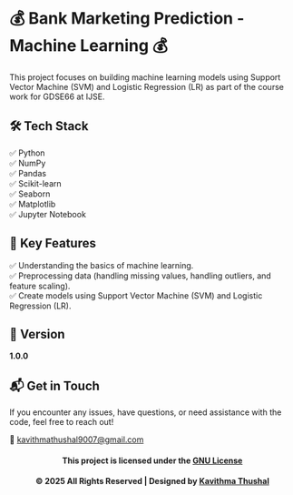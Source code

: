 # 💰 Bank Marketing Prediction - Machine Learning 💰

This project focuses on building machine learning models using Support Vector Machine (SVM) and Logistic Regression (LR)
as part of the course work for GDSE66 at IJSE.

## 🛠️ Tech Stack

✅ Python  
✅ NumPy  
✅ Pandas  
✅ Scikit-learn  
✅ Seaborn  
✅ Matplotlib  
✅ Jupyter Notebook

## 🚀 Key Features

✅ Understanding the basics of machine learning.  
✅ Preprocessing data (handling missing values, handling outliers, and feature scaling).  
✅ Create models using Support Vector Machine (SVM) and Logistic Regression (LR).

## 📝 Version

**1.0.0**

## 📬 Get in Touch

If you encounter any issues, have questions, or need assistance with the code, feel free to reach out!

📧 [kavithmathushal9007@gmail.com](mailto:kavithmathushal9007@gmail.com)

<div align="center">

#### This project is licensed under the [GNU License](LICENSE)

#### © 2025 All Rights Reserved | Designed by [Kavithma Thushal](https://github.com/Kavithma-Thushal)

</div>